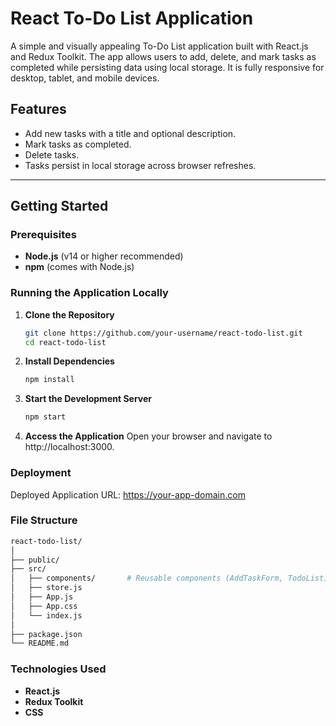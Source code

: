 # React To-Do List Application

A simple and visually appealing To-Do List application built with React.js and Redux Toolkit. The app allows users to add, delete, and mark tasks as completed while persisting data using local storage. It is fully responsive for desktop, tablet, and mobile devices.

## Features
- Add new tasks with a title and optional description.
- Mark tasks as completed.
- Delete tasks.
- Tasks persist in local storage across browser refreshes.

---

## Getting Started

### Prerequisites
- **Node.js** (v14 or higher recommended)
- **npm** (comes with Node.js)

### Running the Application Locally

1. **Clone the Repository**
   ```bash
   git clone https://github.com/your-username/react-todo-list.git
   cd react-todo-list
2. **Install Dependencies**
   ```bash
   npm install
3. **Start the Development Server**
   ```bash
   npm start
4. **Access the Application**
   Open your browser and navigate to http://localhost:3000.

### Deployment
Deployed Application URL: https://your-app-domain.com

### File Structure
```bash
react-todo-list/
│
├── public/               
├── src/
│   ├── components/       # Reusable components (AddTaskForm, TodoList)
│   ├── store.js          
│   ├── App.js            
│   ├── App.css           
│   └── index.js          
│
├── package.json          
└── README.md
```

### Technologies Used
- **React.js**
- **Redux Toolkit**
- **CSS**

  


